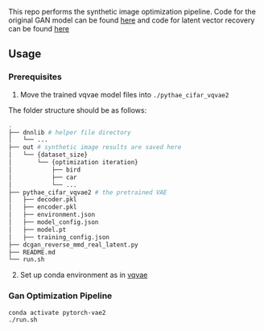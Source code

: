 This repo performs the synthetic image optimization pipeline. Code for the original GAN model can be found [here](https://github.com/NVlabs/stylegan2-ada-pytorch) and code for latent vector recovery can be found [here](https://github.com/yxlao/reverse-gan.pytorch)

## Usage
### Prerequisites
1. Move the trained vqvae model files into `./pythae_cifar_vqvae2`

The folder structure should be as follows:
```bash
.
├── dnnlib # helper file directory
│   └── ...
├── out # synthetic image results are saved here
│   └── {dataset_size}
│       └── {optimization iteration}
│           ├── bird
│           ├── car
│           └── ...
├── pythae_cifar_vqvae2 # the pretrained VAE
│   ├── decoder.pkl
│   ├── encoder.pkl
│   ├── environment.json
│   ├── model_config.json
│   ├── model.pt
│   ├── training_config.json
├── dcgan_reverse_mmd_real_latent.py
├── README.md
└── run.sh
```
2. Set up conda environment as in [vqvae](../vqvae/README.md#conda-environment-setup)

### Gan Optimization Pipeline
```bash
conda activate pytorch-vae2
./run.sh
```